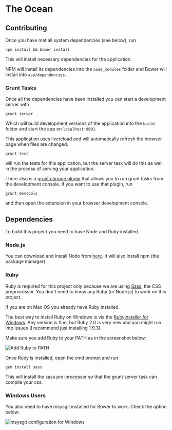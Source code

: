 # The Ocean

## Contributing

Once you have met all system dependencies (see below), run 

    npm install && bower install

This will install necessary dependencies for the application. 

NPM will install its dependencies into the `node_modules` folder and Bower will install into `app/dependencies`.

### Grunt Tasks

Once all the dependencies have been installed you can start a development server with

    grunt server
    
Which will build development versions of the application into the `build` folder and start the app on `localhost:9001`. 

This application uses livereload and will automatically refresh the browser page when files are changed.

	grunt test
	
will run the tests for this application, but the server task will do this as well in the process of serving your application.

There also is a [grunt chrome plugin](https://chrome.google.com/webstore/detail/grunt-devtools/fbiodiodggnlakggeeckkjccjhhjndnb) that allows you to run grunt tasks from the development console. If you want to use that plugin, run

	grunt devtools
	
and then open the extension in your browser development console.

## Dependencies
To build this project you need to have Node and Ruby installed. 

### Node.js 

You can download and install Node from [here](http://nodejs.org). It will also install npm (the package manager).

### Ruby

Ruby is required for this project only because we are using [Sass](http://sass-lang.com/), the CSS preprocessor. You don't need to know any Ruby (or Node.js) to work on this project.

If you are on Mac OS you already have Ruby installed. 

The best way to install Ruby on Windows is via the [RubyInstaller for Windows](http://rubyinstaller.org/downloads/). Any version is fine, but Ruby 2.0 is very new and you might run into issues (I recommend just installing 1.9.3).

Make sure you add Ruby to your PATH as in the screenshot below:

![Add Ruby to PATH](http://cdn.impressivewebs.com/2012-08/sass-step-1.jpg)

Once Ruby is installed, open the cmd prompt and run

	gem install sass
	
This will install the sass pre-processor so that the grunt server task can compile your css.

### Windows Users

You also need to have msysgit installed for Bower to work. Check the option below:

![msysgit configuration for Windows](http://f.cl.ly/items/2V2O3i1p3R2F1r2v0a12/mysgit.png)